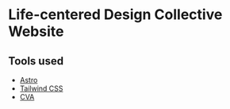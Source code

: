 # Life-centered Design Collective Website

## Tools used

- [Astro](https://astro.build/)
- [Tailwind CSS](https://tailwindcss.com/)
- [CVA](https://github.com/joe-bell/cva)
